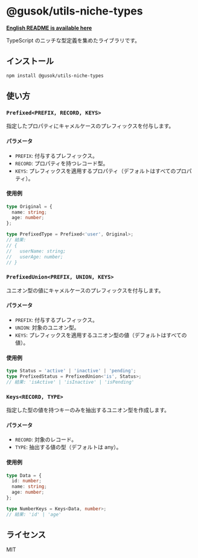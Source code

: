 # @gusok/utils-niche-types

**[English README is available here](./README.md)**

TypeScript のニッチな型定義を集めたライブラリです。

## インストール

```sh
npm install @gusok/utils-niche-types
```

## 使い方

### `Prefixed<PREFIX, RECORD, KEYS>`

指定したプロパティにキャメルケースのプレフィックスを付与します。

#### パラメータ

- `PREFIX`: 付与するプレフィックス。
- `RECORD`: プロパティを持つレコード型。
- `KEYS`: プレフィックスを適用するプロパティ（デフォルトはすべてのプロパティ）。

#### 使用例

```ts
type Original = {
  name: string;
  age: number;
};

type PrefixedType = Prefixed<'user', Original>;
// 結果:
// {
//   userName: string;
//   userAge: number;
// }
```

### `PrefixedUnion<PREFIX, UNION, KEYS>`

ユニオン型の値にキャメルケースのプレフィックスを付与します。

#### パラメータ

- `PREFIX`: 付与するプレフィックス。
- `UNION`: 対象のユニオン型。
- `KEYS`: プレフィックスを適用するユニオン型の値（デフォルトはすべての値）。

#### 使用例

```ts
type Status = 'active' | 'inactive' | 'pending';
type PrefixedStatus = PrefixedUnion<'is', Status>;
// 結果: 'isActive' | 'isInactive' | 'isPending'
```

### `Keys<RECORD, TYPE>`

指定した型の値を持つキーのみを抽出するユニオン型を作成します。

#### パラメータ

- `RECORD`: 対象のレコード。
- `TYPE`: 抽出する値の型（デフォルトは any）。

#### 使用例

```ts
type Data = {
  id: number;
  name: string;
  age: number;
};

type NumberKeys = Keys<Data, number>;
// 結果: 'id' | 'age'
```

## ライセンス

MIT
